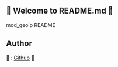 ## 👋 Welcome to README.md 🚀  

mod_geoip README  
  
  
## Author  

🤖 : [Github](https://github.com/) 🤖  

